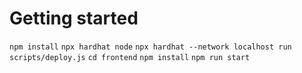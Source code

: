 # Getting started
`npm install`
`npx hardhat node`
`npx hardhat --network localhost run scripts/deploy.js`
`cd frontend`
`npm install`
`npm run start`